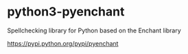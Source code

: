 # python3-pyenchant

Spellchecking library for Python based on the Enchant library

https://pypi.python.org/pypi/pyenchant
